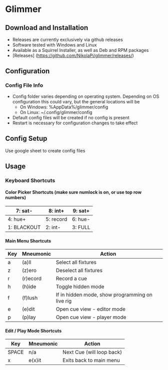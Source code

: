 # Glimmer

## Download and Installation
- Releases are currently exclusively via github releases
- Software tested with Windows and Linux
- Available as a Squirrel Installer, as well as Deb and RPM packages
- [Releases] (https://github.com/NikolaPi/glimmer/releases/)

## Configuration
### Config File Info
- Config folder varies depending on operating system. Depending on OS configuration this could vary, but the general locations will be
	- On Windows: %AppData%/glimmer/config
	- On Linux: ~/.config/glimmer/config
- Default config files will be created if no config is present
- Restart is necessary for configuration changes to take effect

## Config Setup
Use google sheet to create config files

## Usage

### Keyboard Shortcuts

#### Color Picker Shortcuts (make sure numlock is on, or use top row numbers)
| 7: sat- | 8: int+ | 9: sat+ |
| --- | --- | --- |
| 4: hue+ | 5: record | 6: hue- |
| 1: BLACKOUT | 2: int- | 3: FULL |

#### Main Menu Shortcuts
| Key | Mneumonic | Action |
| --- | --- | --- |
| a | (a)ll | Select all fixtures |
| z | (z)ero | Deselect all fixtures |
| r | (r)ecord | Record a cue |
| h | (h)ide | Toggle hidden mode |
| f | (f)lush | If in hidden mode, show programming on live rig |
| e | (e)dit | Open cue view - editor mode |
| p | (p)lay | Open cue view - player mode |

#### Edit / Play Mode Shortcuts
| Key | Mneumonic | Action |
| --- | --- | --- |
| SPACE | n/a | Next Cue (will loop back)
| x | e(x)it | Exits back to main menu
